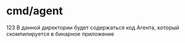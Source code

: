 # cmd/agent
123
В данной директории будет содержаться код Агента, который скомпилируется в бинарное приложение
